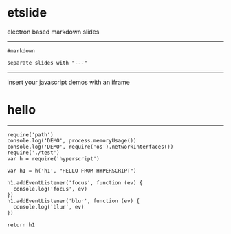 
# etslide

electron based markdown slides

---

```
#markdown

separate slides with "---"

```

---

insert your javascript demos with an iframe
<h1> hello </h1>

---

``` js_exe
require('path')
console.log('DEMO', process.memoryUsage())
console.log('DEMO', require('os').networkInterfaces())
require('./test')
var h = require('hyperscript')

var h1 = h('h1', "HELLO FROM HYPERSCRIPT")

h1.addEventListener('focus', function (ev) {
  console.log('focus', ev)
})
h1.addEventListener('blur', function (ev) {
  console.log('blur', ev)
})

return h1
```

